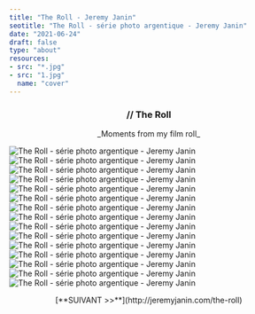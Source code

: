 ```yaml
---
title: "The Roll - Jeremy Janin"
seotitle: "The Roll - série photo argentique - Jeremy Janin"
date: "2021-06-24"
draft: false
type: "about"
resources:
- src: "*.jpg"
- src: "1.jpg"
  name: "cover"
---
```

### <center> **// The Roll** </center>  
<center> _Moments from my film roll_ </center>   

![The Roll - série photo argentique - Jeremy Janin](01.jpg)
![The Roll - série photo argentique - Jeremy Janin](02.jpg)
![The Roll - série photo argentique - Jeremy Janin](03.jpg)
![The Roll - série photo argentique - Jeremy Janin](04.jpg)
![The Roll - série photo argentique - Jeremy Janin](05.jpg)
![The Roll - série photo argentique - Jeremy Janin](06.jpg)
![The Roll - série photo argentique - Jeremy Janin](07.jpg)
![The Roll - série photo argentique - Jeremy Janin](08.jpg)
![The Roll - série photo argentique - Jeremy Janin](09.jpg)
![The Roll - série photo argentique - Jeremy Janin](10.jpg)
![The Roll - série photo argentique - Jeremy Janin](11.jpg)
![The Roll - série photo argentique - Jeremy Janin](12.jpg)
![The Roll - série photo argentique - Jeremy Janin](13.jpg)
![The Roll - série photo argentique - Jeremy Janin](14.jpg)
![The Roll - série photo argentique - Jeremy Janin](15.jpg)

<center> [**SUIVANT >>**](http://jeremyjanin.com/the-roll) </center>  
